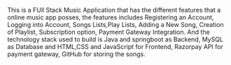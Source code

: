 
This is a FUll Stack Music Application that has the different features that a online music app posses, the features includes Registering an Account, Logging into Account, Songs Lists,Play Lists, Adding a New Song, Creation of Playlist, Subscription option, Payment Gateway Integration. And the technology stack used to build is Java and springboot as Backend, MySQL as Database and HTML,CSS and JavaScript for Frontend, Razorpay API for payment gateway, GitHub for storing the songs.
